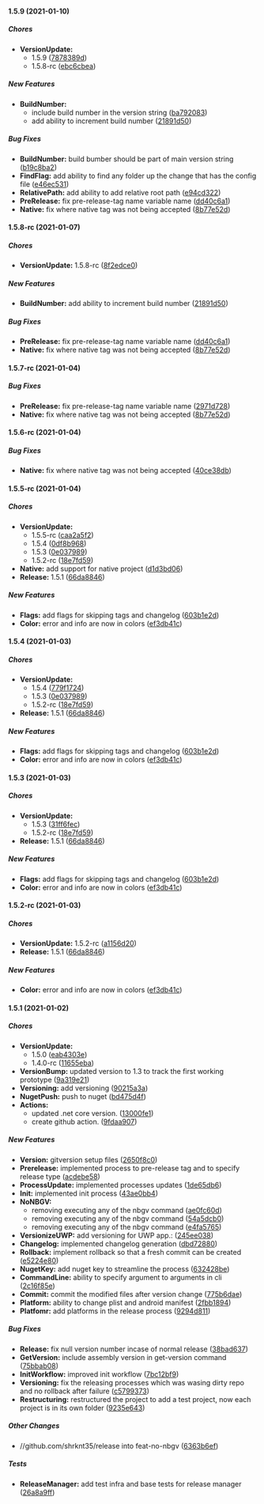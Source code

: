 #### 1.5.9 (2021-01-10)

##### Chores

* **VersionUpdate:**
  *  1.5.9 ([7878389d](https://github.com/shrknt35/release/commit/7878389d0ecb32b86bffa4ddc68cbdf3fe5ca8a3))
  *  1.5.8-rc ([ebc6cbea](https://github.com/shrknt35/release/commit/ebc6cbeaeeb7c6c8eb0dd226c770e397ccba1314))

##### New Features

* **BuildNumber:**
  *  include build number in the version string ([ba792083](https://github.com/shrknt35/release/commit/ba7920837b373a7d26097fee197285b9bff51f7b))
  *  add ability to increment build number ([21891d50](https://github.com/shrknt35/release/commit/21891d504cae6fa69694749316f6074c28c340a9))

##### Bug Fixes

* **BuildNumber:**  build bumber should be part of main version string ([b19c8ba2](https://github.com/shrknt35/release/commit/b19c8ba225f4a24bef3e22874c4bb2aa54c9fcaa))
* **FindFlag:**  add ability to find any folder up the change that has the config file ([e46ec531](https://github.com/shrknt35/release/commit/e46ec5310388d41e7b54f34c4c4f8dca326f113f))
* **RelativePath:**  add ability to add relative root path ([e94cd322](https://github.com/shrknt35/release/commit/e94cd3222b3cd1c80cc495183632d6dba55948bc))
* **PreRelease:**  fix pre-release-tag name variable name ([dd40c6a1](https://github.com/shrknt35/release/commit/dd40c6a13e31e7b7e121f34ee86c8f9466f7eb14))
* **Native:**  fix where native tag was not being accepted ([8b77e52d](https://github.com/shrknt35/release/commit/8b77e52d1c1ada94e3a9e3537d3e6827129df962))

#### 1.5.8-rc (2021-01-07)

##### Chores

* **VersionUpdate:**  1.5.8-rc ([8f2edce0](https://github.com/shrknt35/release/commit/8f2edce011b1ac07f40d031908f0d951a45c4628))

##### New Features

* **BuildNumber:**  add ability to increment build number ([21891d50](https://github.com/shrknt35/release/commit/21891d504cae6fa69694749316f6074c28c340a9))

##### Bug Fixes

* **PreRelease:**  fix pre-release-tag name variable name ([dd40c6a1](https://github.com/shrknt35/release/commit/dd40c6a13e31e7b7e121f34ee86c8f9466f7eb14))
* **Native:**  fix where native tag was not being accepted ([8b77e52d](https://github.com/shrknt35/release/commit/8b77e52d1c1ada94e3a9e3537d3e6827129df962))

#### 1.5.7-rc (2021-01-04)

##### Bug Fixes

* **PreRelease:**  fix pre-release-tag name variable name ([2971d728](https://github.com/shrknt35/release/commit/2971d728c6d6f9de87026641f8a646accf17aa90))
* **Native:**  fix where native tag was not being accepted ([8b77e52d](https://github.com/shrknt35/release/commit/8b77e52d1c1ada94e3a9e3537d3e6827129df962))

#### 1.5.6-rc (2021-01-04)

##### Bug Fixes

* **Native:**  fix where native tag was not being accepted ([40ce38db](https://github.com/shrknt35/release/commit/40ce38dbbe7f12cc79d9fa9dde74cf109e5efd09))

#### 1.5.5-rc (2021-01-04)

##### Chores

* **VersionUpdate:**
  *  1.5.5-rc ([caa2a5f2](https://github.com/shrknt35/release/commit/caa2a5f2ff61dcc064caae53857847fe4ba48208))
  *  1.5.4 ([0df8b968](https://github.com/shrknt35/release/commit/0df8b96858541ddc20765d1924619f221af20616))
  *  1.5.3 ([0e037989](https://github.com/shrknt35/release/commit/0e037989c3b7c9449f6b550fbafe1d3a2a0ff8bb))
  *  1.5.2-rc ([18e7fd59](https://github.com/shrknt35/release/commit/18e7fd5936a56b10b9cdecdc38ef2821072059df))
* **Native:**  add support for native project ([d1d3bd06](https://github.com/shrknt35/release/commit/d1d3bd06ae5488acf635380942665b7f217c0534))
* **Release:**  1.5.1 ([66da8846](https://github.com/shrknt35/release/commit/66da8846576c2979712e086ba3252cf7f63c8aa4))

##### New Features

* **Flags:**  add flags for skipping tags and changelog ([603b1e2d](https://github.com/shrknt35/release/commit/603b1e2d1513c04df33053eb2a32de0afd1f2125))
* **Color:**  error and info are now in colors ([ef3db41c](https://github.com/shrknt35/release/commit/ef3db41cf2866cf04df67af47c046d598f67fb0a))

#### 1.5.4 (2021-01-03)

##### Chores

* **VersionUpdate:**
  *  1.5.4 ([779f1724](https://github.com/shrknt35/release/commit/779f17240106077f883f0f7b5e3ea3b174c7844a))
  *  1.5.3 ([0e037989](https://github.com/shrknt35/release/commit/0e037989c3b7c9449f6b550fbafe1d3a2a0ff8bb))
  *  1.5.2-rc ([18e7fd59](https://github.com/shrknt35/release/commit/18e7fd5936a56b10b9cdecdc38ef2821072059df))
* **Release:**  1.5.1 ([66da8846](https://github.com/shrknt35/release/commit/66da8846576c2979712e086ba3252cf7f63c8aa4))

##### New Features

* **Flags:**  add flags for skipping tags and changelog ([603b1e2d](https://github.com/shrknt35/release/commit/603b1e2d1513c04df33053eb2a32de0afd1f2125))
* **Color:**  error and info are now in colors ([ef3db41c](https://github.com/shrknt35/release/commit/ef3db41cf2866cf04df67af47c046d598f67fb0a))

#### 1.5.3 (2021-01-03)

##### Chores

* **VersionUpdate:**
  *  1.5.3 ([31ff6fec](https://github.com/shrknt35/release/commit/31ff6fecf71ccc1dabac9b73d83a3f41d8562bfb))
  *  1.5.2-rc ([18e7fd59](https://github.com/shrknt35/release/commit/18e7fd5936a56b10b9cdecdc38ef2821072059df))
* **Release:**  1.5.1 ([66da8846](https://github.com/shrknt35/release/commit/66da8846576c2979712e086ba3252cf7f63c8aa4))

##### New Features

* **Flags:**  add flags for skipping tags and changelog ([603b1e2d](https://github.com/shrknt35/release/commit/603b1e2d1513c04df33053eb2a32de0afd1f2125))
* **Color:**  error and info are now in colors ([ef3db41c](https://github.com/shrknt35/release/commit/ef3db41cf2866cf04df67af47c046d598f67fb0a))

#### 1.5.2-rc (2021-01-03)

##### Chores

* **VersionUpdate:**  1.5.2-rc ([a1156d20](https://github.com/shrknt35/release/commit/a1156d2039a539b6055a65f67149bb4361e2058a))
* **Release:**  1.5.1 ([66da8846](https://github.com/shrknt35/release/commit/66da8846576c2979712e086ba3252cf7f63c8aa4))

##### New Features

* **Color:**  error and info are now in colors ([ef3db41c](https://github.com/shrknt35/release/commit/ef3db41cf2866cf04df67af47c046d598f67fb0a))

#### 1.5.1 (2021-01-02)

##### Chores

* **VersionUpdate:**
  *  1.5.0 ([eab4303e](https://github.com/shrknt35/release/commit/eab4303ead5a3c58e9f8555739a73ad4f95bf22e))
  *  1.4.0-rc ([11655eba](https://github.com/shrknt35/release/commit/11655eba3cf0a84b242f3be5db175bd25eb60ded))
* **VersionBump:**  updated version to 1.3 to track the first working prototype ([9a319e21](https://github.com/shrknt35/release/commit/9a319e215623fd9dca57a94717d5aac108de06dc))
* **Versioning:**  add versioning ([90215a3a](https://github.com/shrknt35/release/commit/90215a3ae5ea023e2afecb78c3946a84121e6755))
* **NugetPush:**  push to nuget ([bd475d4f](https://github.com/shrknt35/release/commit/bd475d4f8d2567966ec7135be3784c1a5485078f))
* **Actions:**
  *  updated .net core version. ([13000fe1](https://github.com/shrknt35/release/commit/13000fe16a0f3147178253518dac566981222de1))
  *  create github action. ([9fdaa907](https://github.com/shrknt35/release/commit/9fdaa907f560f139a8060df597b911d3703e5224))

##### New Features

* **Version:**  gitversion setup files ([2650f8c0](https://github.com/shrknt35/release/commit/2650f8c0d4828ee03c278a0bd7b928acbc248a13))
* **Prerelease:**  implemented process to pre-release tag and to specify release type ([acdebe58](https://github.com/shrknt35/release/commit/acdebe58e9922c4e7197cfcdd567198c4a2703b4))
* **ProcessUpdate:**  implemented processes updates ([1de65db6](https://github.com/shrknt35/release/commit/1de65db670a389de2b62e5fcb47cfad2278fde19))
* **Init:**  implemented init process ([43ae0bb4](https://github.com/shrknt35/release/commit/43ae0bb446977fb5fd1e6731deef43013dde9f07))
* **NoNBGV:**
  *  removing executing any of the nbgv command ([ae0fc60d](https://github.com/shrknt35/release/commit/ae0fc60d0080eb3bc0148c47190cd65acebe4ebd))
  *  removing executing any of the nbgv command ([54a5dcb0](https://github.com/shrknt35/release/commit/54a5dcb008c5118a13ed10f69d5074ed51055a08))
  *  removing executing any of the nbgv command ([e4fa5765](https://github.com/shrknt35/release/commit/e4fa5765ec400d3d9c267f6b0c66cec9c990b66b))
* **VersionizeUWP:**  add versioning for UWP app.: ([245ee038](https://github.com/shrknt35/release/commit/245ee038ca5947d487adf10c7b12ac067d676d0a))
* **Changelog:**  implemented changelog generation ([dbd72880](https://github.com/shrknt35/release/commit/dbd7288048ca8a257533d7d61ae6ae41153a3b03))
* **Rollback:**  implement rollback so that a fresh commit can be created ([e5224e80](https://github.com/shrknt35/release/commit/e5224e801da1c84873e1a714dba4f8445ab80564))
* **NugetKey:**  add nuget key to streamline the process ([632428be](https://github.com/shrknt35/release/commit/632428be1f8295661d5ce50e2fd9d24293747c1d))
* **CommandLine:**  ability to specify argument to arguments in cli ([2c16f85e](https://github.com/shrknt35/release/commit/2c16f85e3d93f6e9f53930954d5b69a50a89db6e))
* **Commit:**  commit the modified files after version change ([775b6dae](https://github.com/shrknt35/release/commit/775b6dae6ce7d9c1183b3d68b757d4e48eee5d1d))
* **Platform:**  ability to change plist and android manifest ([2fbb1894](https://github.com/shrknt35/release/commit/2fbb1894970f704e804d760b07c6c43dc235f2c3))
* **Platfomr:**  add platforms in the release process ([9294d811](https://github.com/shrknt35/release/commit/9294d811068ad02cfe6c63058182036fa6c34238))

##### Bug Fixes

* **Release:**  fix null version number incase of normal release ([38bad637](https://github.com/shrknt35/release/commit/38bad63729f5abfe2a043d1183afa5d85d87288d))
* **GetVersion:**  include assembly version in get-version command ([75bbab08](https://github.com/shrknt35/release/commit/75bbab08b68a061fb00c85597c1f6e6419d74a3e))
* **InitWorkflow:**  improved init workflow ([7bc12bf9](https://github.com/shrknt35/release/commit/7bc12bf9ab7669d9023cede06fc0972364093fdc))
* **Versioning:**  fix the releasing processes which was wasing dirty repo and no rollback after failure ([c5799373](https://github.com/shrknt35/release/commit/c5799373da415f845df1fb8469664ec14c3f34c4))
* **Restructuring:**  restructured the project to add a test project, now each project is in its own folder ([9235e643](https://github.com/shrknt35/release/commit/9235e643c1d229246b3cea723cf6f8c23b75e58a))

##### Other Changes

* //github.com/shrknt35/release into feat-no-nbgv ([6363b6ef](https://github.com/shrknt35/release/commit/6363b6ef3f8e1daae4f86e138592f498e2274b6b))

##### Tests

* **ReleaseManager:**  add test infra and base tests for release manager ([26a8a9ff](https://github.com/shrknt35/release/commit/26a8a9ffc1b9ecdfb862704f7c9cd8f54bfc939c))

